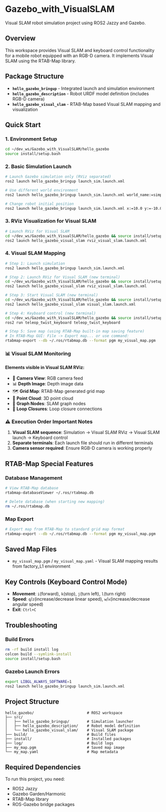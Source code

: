 # Gazebo_with_VisualSLAM

Visual SLAM robot simulation project using ROS2 Jazzy and Gazebo.

## Overview

This workspace provides Visual SLAM and keyboard control functionality for a mobile robot equipped with an RGB-D camera.
It implements Visual SLAM using the RTAB-Map library.

## Package Structure

- **`hello_gazebo_bringup`** - Integrated launch and simulation environment
- **`hello_gazebo_description`** - Robot URDF model definition (includes RGB-D camera)
- **`hello_gazebo_visual_slam`** - RTAB-Map based Visual SLAM mapping and visualization

## Quick Start

### 1. Environment Setup
```bash
cd ~/dev_ws/Gazebo_with_VisualSLAM/hello_gazebo
source install/setup.bash
```

### 2. Basic Simulation Launch
```bash
# Launch Gazebo simulation only (RViz separated)
ros2 launch hello_gazebo_bringup launch_sim.launch.xml

# Use different world environment
ros2 launch hello_gazebo_bringup launch_sim.launch.xml world_name:=simple_world.world

# Change robot initial position
ros2 launch hello_gazebo_bringup launch_sim.launch.xml x:=10.0 y:=-10.0 z:=0.3
```

### 3. RViz Visualization for Visual SLAM

```bash
# Launch RViz for Visual SLAM
cd ~/dev_ws/Gazebo_with_VisualSLAM/hello_gazebo && source install/setup.bash  
ros2 launch hello_gazebo_visual_slam rviz_visual_slam.launch.xml
```

### 4. Visual SLAM Mapping
```bash
# Step 1: Launch simulation
ros2 launch hello_gazebo_bringup launch_sim.launch.xml

# Step 2: Launch RViz for Visual SLAM (new terminal)
cd ~/dev_ws/Gazebo_with_VisualSLAM/hello_gazebo && source install/setup.bash
ros2 launch hello_gazebo_visual_slam rviz_visual_slam.launch.xml

# Step 3: Start Visual SLAM (new terminal)
cd ~/dev_ws/Gazebo_with_VisualSLAM/hello_gazebo && source install/setup.bash
ros2 launch hello_gazebo_visual_slam visual_slam.launch.xml

# Step 4: Keyboard control (new terminal)
cd ~/dev_ws/Gazebo_with_VisualSLAM/hello_gazebo && source install/setup.bash
ros2 run teleop_twist_keyboard teleop_twist_keyboard

# Step 5: Save map (using RTAB-Map built-in map saving feature)
# In RTAB-Map GUI: File -> Export map... or use command:
rtabmap-export --db ~/.ros/rtabmap.db --format pgm my_visual_map.pgm
```

### 📊 Visual SLAM Monitoring

#### Elements visible in Visual SLAM RViz:
- 🎥 **Camera View**: RGB camera feed
- 📊 **Depth Image**: Depth image data
- 🗺️ **Grid Map**: RTAB-Map generated grid map
- 🔗 **Point Cloud**: 3D point cloud
- 📌 **Graph Nodes**: SLAM graph nodes
- 🔄 **Loop Closures**: Loop closure connections

### ⚠️ Execution Order Important Notes

1. **Visual SLAM sequence**: Simulation → Visual SLAM RViz → Visual SLAM launch → Keyboard control
2. **Separate terminals**: Each launch file should run in different terminals
3. **Camera sensor required**: Ensure RGB-D camera is working properly

## RTAB-Map Special Features

### Database Management
```bash
# View RTAB-Map database
rtabmap-databaseViewer ~/.ros/rtabmap.db

# Delete database (when starting new mapping)
rm ~/.ros/rtabmap.db
```

### Map Export
```bash
# Export map from RTAB-Map to standard grid map format
rtabmap-export --db ~/.ros/rtabmap.db --format pgm my_visual_map.pgm
```

## Saved Map Files

- `my_visual_map.pgm` / `my_visual_map.yaml` - Visual SLAM mapping results from factory_L1 environment

## Key Controls (Keyboard Control Mode)

- **Movement**: `i`(forward), `k`(stop), `j`(turn left), `l`(turn right)
- **Speed**: `q`/`z`(increase/decrease linear speed), `w`/`x`(increase/decrease angular speed)
- **Exit**: `Ctrl+C`

## Troubleshooting

### Build Errors
```bash
rm -rf build install log
colcon build --symlink-install
source install/setup.bash
```

### Gazebo Launch Errors
```bash
export LIBGL_ALWAYS_SOFTWARE=1
ros2 launch hello_gazebo_bringup launch_sim.launch.xml
```

## Project Structure

```
hello_gazebo/                        # ROS2 workspace
├── src/
│   ├── hello_gazebo_bringup/        # Simulation launcher
│   ├── hello_gazebo_description/    # Robot model definition
│   └── hello_gazebo_visual_slam/    # Visual SLAM package
├── build/                           # Build files
├── install/                         # Installed packages
├── log/                             # Build logs
├── my_map.pgm                       # Saved map image
└── my_map.yaml                      # Map metadata
```

## Required Dependencies

To run this project, you need:
- ROS2 Jazzy
- Gazebo Garden/Harmonic
- RTAB-Map library
- ROS-Gazebo bridge packages